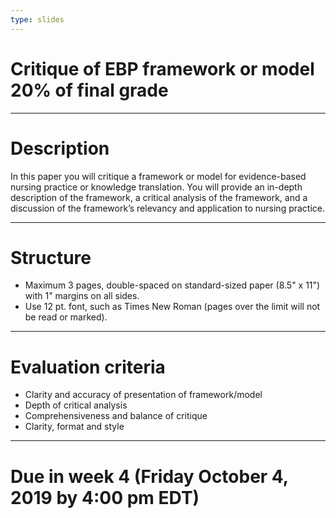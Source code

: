 ```yaml
---
type: slides
---
```


# Critique of EBP framework or model <br>20% of final grade

---
# Description

In this paper you will critique a framework or model for evidence-based nursing practice or knowledge translation. You will provide an in-depth description of the framework, a critical analysis of the framework, and a discussion of the framework’s relevancy and application to nursing practice.

---

# Structure

- Maximum 3 pages, double-spaced on standard-sized paper (8.5" x 11") with 1" margins on all sides. 
- Use 12 pt. font, such as Times New Roman (pages over the limit will not be read or marked).

---

# Evaluation criteria

-	Clarity and accuracy of presentation of framework/model
-	Depth of critical analysis
- Comprehensiveness and balance of critique
-	Clarity, format and style

---

# Due in week 4 (Friday October 4, 2019 by 4:00 pm EDT)
